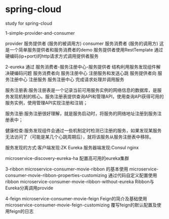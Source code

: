 # spring-cloud
study for spring-cloud

1-simple-provider-and-consumer

provider 服务提供者 (服务的被调用方)
consumer 服务消费者 (服务的调用方)
这是一个简单服务提供者和服务消费者的demo
服务提供者使用RestTemplate 通过硬编码(ip+port)的http请求方式调用提供者服务

2-eureka
通过 服务消费者-服务注册中心-服务提供者 结构利用服务发现组件解决硬编码问题
服务消费者向 服务注册中心 注册服务和发送心跳 
服务提供者向 服务注册中心 注册服务
服务注册中心 完成请求处理并调用服务

服务注册表:服务注册表是一个记录当前可用服务实例的网络信息的数据库，是服务发现机制的核心。服务注册表提供查询API和管理API，使用查询API获得可用的服务实例，使用管理API实现注册和注销；

服务注册:服务注册很好理解，就是服务启动时，将服务的网络地址注册到服务注册表中；

健康检查:服务发现组件会通过一些机制定时检测已注册的服务，如果发现某服务无法访问了（可能是某几个心跳周期后），就将该服务从服务注册表中移除。

服务发现的方式:客户端发现:ZK Eureka 服务器端发现:Consul nginx

microservice-discovery-eureka-ha 配置高可用的eureka集群

3-ribbon
microservice-consumer-movie-ribbon 的基本使用
microservice-consumer-movie-ribbon-properties-customizing 通过代码自定义配置使用ribbon
microservice-consumer-movie-ribbon-without-eureka Ribbon与Eureka分离调用provide

4-feign
microservice-consumer-movie-feign Feign的简介及基础使用
microservice-consumer-movie-feign-customizing 覆写feign的默认配置及使用feign的日志
